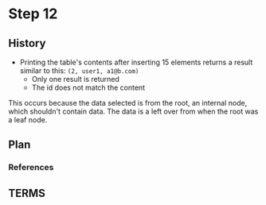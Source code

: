 # Step 12

## History
- Printing the table's contents after inserting 15 elements returns a result similar to this: `(2, user1, a1@b.com)`
  - Only one result is returned
  - The id does not match the content

This occurs because the data selected is from the root, an internal node, which shouldn't contain data. The data is a left over from when the root was a leaf node.

## Plan

### References

## TERMS
